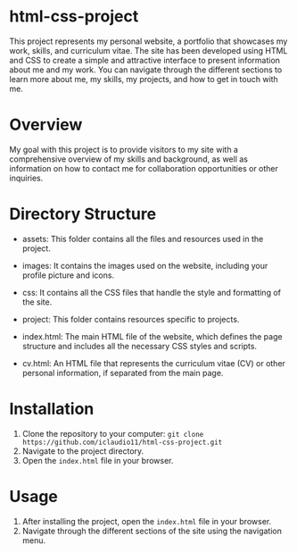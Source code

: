 # html-css-project

This project represents my personal website, a portfolio that showcases my work, skills, and curriculum vitae. The site has been developed using HTML and CSS to create a simple and attractive interface to present information about me and my work. You can navigate through the different sections to learn more about me, my skills, my projects, and how to get in touch with me.

# Overview

My goal with this project is to provide visitors to my site with a comprehensive overview of my skills and background, as well as information on how to contact me for collaboration opportunities or other inquiries.

# Directory Structure

- assets: This folder contains all the files and resources used in the project.
- images: It contains the images used on the website, including your profile picture and icons.
- css: It contains all the CSS files that handle the style and formatting of the site.
- project: This folder contains resources specific to projects.

- index.html: The main HTML file of the website, which defines the page structure and includes all the necessary CSS styles and scripts.

- cv.html: An HTML file that represents the curriculum vitae (CV) or other personal information, if separated from the main page.

# Installation

1. Clone the repository to your computer: `git clone https://github.com/iclaudio11/html-css-project.git`
2. Navigate to the project directory.
3. Open the `index.html` file in your browser.

# Usage

1. After installing the project, open the `index.html` file in your browser.
2. Navigate through the different sections of the site using the navigation menu.
